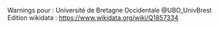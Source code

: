 Warnings pour : Université de Bretagne Occidentale @UBO_UnivBrest
Edition wikidata : https://www.wikidata.org/wiki/Q1857334 

